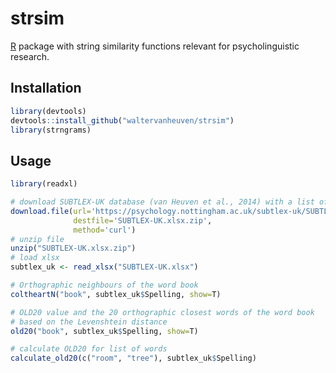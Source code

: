 # strsim

[R](https://www.r-project.org) package with string similarity functions relevant
for psycholinguistic research.

## Installation

```R
library(devtools)
devtools::install_github("waltervanheuven/strsim")
library(strngrams)
```

## Usage

```R
library(readxl)

# download SUBTLEX-UK database (van Heuven et al., 2014) with a list of English words
download.file(url='https://psychology.nottingham.ac.uk/subtlex-uk/SUBTLEX-UK.xlsx.zip',
              destfile='SUBTLEX-UK.xlsx.zip',
              method='curl')
# unzip file              
unzip("SUBTLEX-UK.xlsx.zip")
# load xlsx
subtlex_uk <- read_xlsx("SUBTLEX-UK.xlsx")

# Orthographic neighbours of the word book
coltheartN("book", subtlex_uk$Spelling, show=T)

# OLD20 value and the 20 orthographic closest words of the word book
# based on the Levenshtein distance
old20("book", subtlex_uk$Spelling, show=T)

# calculate OLD20 for list of words
calculate_old20(c("room", "tree"), subtlex_uk$Spelling)
```
